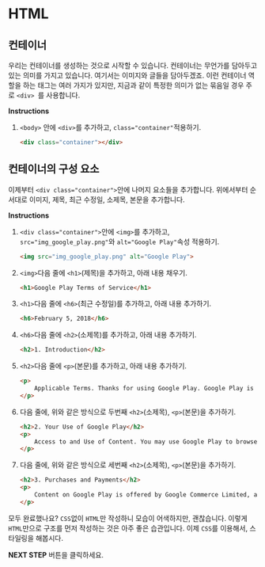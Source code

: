 # HTML
## 컨테이너

우리는 컨테이너를 생성하는 것으로 시작할 수 있습니다. 컨테이너는 무언가를 담아두고 있는 의미를 가지고 있습니다. 여기서는 이미지와 글들을 담아두겠죠. 이런 컨테이너 역할을 하는 태그는 여러 가지가 있지만, 지금과 같이 특정한 의미가 없는 묶음일 경우 주로 `<div> `를 사용합니다.


**Instructions**
1. `<body>` 안에 `<div>`를 추가하고, `class="container"`적용하기.
    ```html
    <div class="container"></div>
    ```



## 컨테이너의 구성 요소
이제부터 `<div class="container">`안에 나머지 요소들을 추가합니다. 위에서부터 순서대로 이미지, 제목, 최근 수정일, 소제목, 본문을 추가합니다. 

**Instructions**
1. `<div class="container">`안에 `<img>`를 추가하고, `src="img_google_play.png"`와 `alt="Google Play"`속성 적용하기.

    ```html
    <img src="img_google_play.png" alt="Google Play">
    ```

1. `<img>`다음 줄에 `<h1>`(제목)을 추가하고, 아래 내용 채우기.
    ```html
    <h1>Google Play Terms of Service</h1>
    ```

1. `<h1>`다음 줄에 `<h6>`(최근 수정일)를 추가하고, 아래 내용 추가하기.
    ```html
    <h6>February 5, 2018</h6>
    ```

1. `<h6>`다음 줄에 `<h2>`(소제목)를 추가하고, 아래 내용 추가하기.
    ```html
    <h2>1. Introduction</h2>
    ```

1. `<h2>`다음 줄에 `<p>`(본문)를 추가하고, 아래 내용 추가하기.
    ```html
    <p>
        Applicable Terms. Thanks for using Google Play. Google Play is a service provided by Google LLC ("Google", "we" or "us"), located at 1600 Amphitheatre Parkway, Mountain View, California 94043, USA. Your use of Google Play and the apps (including Android Instant Apps), games, music, movies, books, magazines, or other digital content or services (referred to as "Content") available through it is subject to these Google Play Terms of Service and the Google Terms of Service ("Google ToS") ( together referred to as the "Terms"). Google Play is a "Service" as described in the Google ToS. If there is any conflict between the Google Play Terms of Service and the Google ToS, the Google Play Terms of Service shall prevail.
    </p>
    ```

1. 다음 줄에, 위와 같은 방식으로 두번째 `<h2>`(소제목), `<p>`(본문)을 추가하기.

    ```html
    <h2>2. Your Use of Google Play</h2>
    <p>
        Access to and Use of Content. You may use Google Play to browse, locate, view, stream, or download Content for your mobile, computer, tv, watch, or other supported device ("Device"). To use Google Play, you will need a Device that meets the system and compatibility requirements for the relevant Content, working Internet access, and compatible software. The availability of Content and features will vary between countries and not all Content or features may be available in your country. Some Content may be available to share with family members. Content may be offered by Google or made available by third-parties not affiliated with Google. Google is not responsible for and does not endorse any Content made available through Google Play that originates from a source other than Google.
    </p>
    ```

1. 다음 줄에, 위와 같은 방식으로 세번째  `<h2>`(소제목), `<p>`(본문)을 추가하기.

    ```html
    <h2>3. Purchases and Payments</h2>
    <p>
        Content on Google Play is offered by Google Commerce Limited, and when you download, view, use or purchase Content on or using Google Play, you will enter into a separate contract based on these Terms (as applicable) with Google Commerce Limited.
    </p> 
    ```

    



모두 완료했나요? `CSS`없이 `HTML`만 작성하니 모습이 어색하지만, 괜찮습니다. 이렇게 `HTML`만으로 구조를 먼저 작성하는 것은 아주 좋은 습관입니다. 이제 `CSS`를 이용해서, 스타일링을 해봅시다.



**NEXT STEP** 버튼을 클릭하세요.